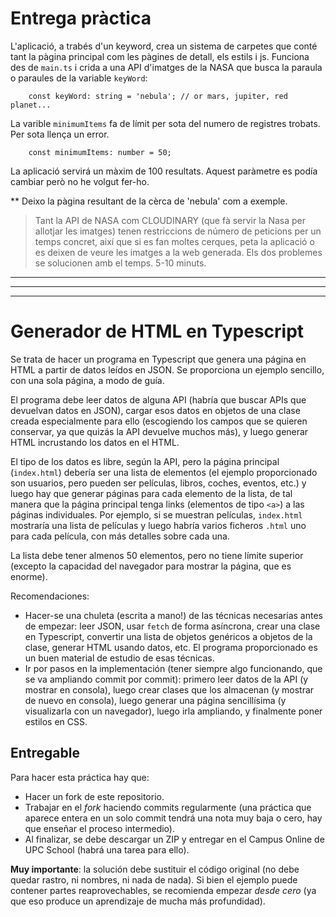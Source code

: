 
# Entrega pràctica

L'aplicació, a trabés d'un keyword, crea un sistema de carpetes que conté tant la pàgina principal com les pàgines de detall, els estils i js. Funciona des de `main.ts` i crida a una API d'imatges de la NASA que busca la paraula o paraules de la variable `keyWord`:

        const keyWord: string = 'nebula'; // or mars, jupiter, red planet...        

La varible `minimumItems` fa de límit per sota del numero de registres trobats. Per sota llença un error.

        const minimumItems: number = 50;

La aplicació servirá un màxim de 100 resultats. Aquest paràmetre es podía 
cambiar però no he volgut fer-ho.


** Deixo la pàgina resultant de la cèrca de 'nebula' com a exemple.


>Tant la API de NASA com CLOUDINARY (que fà servir la Nasa per allotjar les imatges) tenen restriccions de número de peticions per un temps concret, així que si es fan moltes cerques, peta la aplicació o es deixen de veure les imatges a la web generada. Els dos problemes se solucionen amb el temps. 5-10 minuts.
---
---
---



# Generador de HTML en Typescript

Se trata de hacer un programa en Typescript que genera una página en HTML a partir de datos leídos en JSON. Se proporciona un ejemplo sencillo, con una sola página, a modo de guía. 

El programa debe leer datos de alguna API (habría que buscar APIs que devuelvan datos en JSON), cargar esos datos en objetos de una clase creada especialmente para ello (escogiendo los campos que se quieren conservar, ya que quizás la API devuelve muchos más), y luego generar HTML incrustando los datos en el HTML.

El tipo de los datos es libre, según la API, pero la página principal (`index.html`) debería ser una lista de elementos (el ejemplo proporcionado son usuarios, pero pueden ser películas, libros, coches, eventos, etc.) y luego hay que generar páginas para cada elemento de la lista, de tal manera que la página principal tenga links (elementos de tipo `<a>`) a las páginas individuales. Por ejemplo, si se muestran películas, `index.html` mostraría una lista de películas y luego habría varios ficheros `.html` uno para cada película, con más detalles sobre cada una.

La lista debe tener almenos 50 elementos, pero no tiene límite superior (excepto la capacidad del navegador para mostrar la página, que es enorme).

Recomendaciones:
- Hacer-se una chuleta (escrita a mano!) de las técnicas necesarias antes de empezar: leer JSON, usar `fetch` de forma asíncrona, crear una clase en Typescript, convertir una lista de objetos genéricos a objetos de la clase, generar HTML usando datos, etc. El programa proporcionado es un buen material de estudio de esas técnicas.
- Ir por pasos en la implementación (tener siempre algo funcionando, que se va ampliando commit por commit): primero leer datos de la API (y mostrar en consola), luego crear clases que los almacenan (y mostrar de nuevo en consola), luego generar una página sencillísima (y visualizarla con un navegador), luego irla ampliando, y finalmente poner estilos en CSS.

## Entregable

Para hacer esta práctica hay que:
- Hacer un fork de este repositorio.
- Trabajar en el *fork* haciendo commits regularmente (una práctica que aparece entera en un solo commit tendrá una nota muy baja o cero, hay que enseñar el proceso intermedio).
- Al finalizar, se debe descargar un ZIP y entregar en el Campus Online de UPC School (habrá una tarea para ello).

**Muy importante**: la solución debe sustituir el código original (no debe quedar rastro, ni nombres, ni nada de nada). Si bien el ejemplo puede contener partes reaprovechables, se recomienda empezar _desde cero_ (ya que eso produce un aprendizaje de mucha más profundidad).